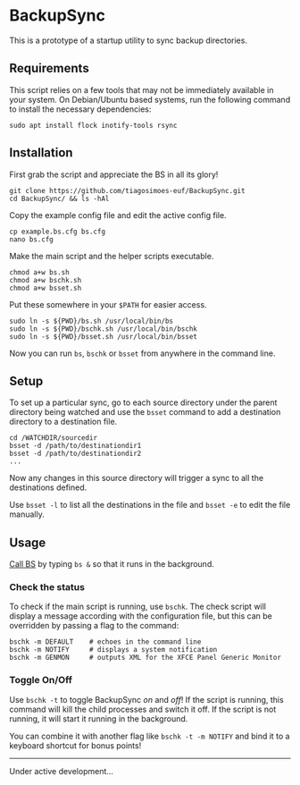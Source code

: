 # BackupSync

This is a prototype of a startup utility to sync backup directories.

## Requirements

This script relies on a few tools that may not be immediately available in your system. On Debian/Ubuntu based systems, run the following command to install the necessary dependencies:

    sudo apt install flock inotify-tools rsync

## Installation

First grab the script and appreciate the BS in all its glory!

    git clone https://github.com/tiagosimoes-euf/BackupSync.git
    cd BackupSync/ && ls -hAl

Copy the example config file and edit the active config file.

    cp example.bs.cfg bs.cfg
    nano bs.cfg

Make the main script and the helper scripts executable.

    chmod a+w bs.sh
    chmod a+w bschk.sh
    chmod a+w bsset.sh

Put these somewhere in your `$PATH` for easier access.

    sudo ln -s ${PWD}/bs.sh /usr/local/bin/bs
    sudo ln -s ${PWD}/bschk.sh /usr/local/bin/bschk
    sudo ln -s ${PWD}/bsset.sh /usr/local/bin/bsset

Now you can run `bs`, `bschk` or `bsset` from anywhere in the command line.

## Setup

To set up a particular sync, go to each source directory under the parent directory being watched and use the `bsset` command to add a destination directory to a destination file.

    cd /WATCHDIR/sourcedir
    bsset -d /path/to/destinationdir1
    bsset -d /path/to/destinationdir2
    ...

Now any changes in this source directory will trigger a sync to all the destinations defined.

Use `bsset -l` to list all the destinations in the file and `bsset -e` to edit the file manually.

## Usage

[Call BS](http://gph.is/PgdFS8) by typing `bs &` so that it runs in the background.

### Check the status

To check if the main script is running, use `bschk`. The check script will display a message according with the configuration file, but this can be overridden by passing a flag to the command:

    bschk -m DEFAULT    # echoes in the command line
    bschk -m NOTIFY     # displays a system notification
    bschk -m GENMON     # outputs XML for the XFCE Panel Generic Monitor

### Toggle On/Off

Use `bschk -t` to toggle BackupSync *on* and *off*! If the script is running, this command will kill the child processes and switch it off. If the script is not running, it will start it running in the background.

You can combine it with another flag like `bschk -t -m NOTIFY` and bind it to a keyboard shortcut for bonus points!

---

Under active development...
